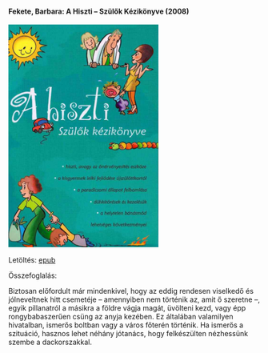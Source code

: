 #### <a name="id_8">Fekete, Barbara: A Hiszti – Szülők Kézikönyve (2008)</a>
<img src="https://github.com/BercziSandor/calibre_lib/raw/main/Fekete%2C%20Barbara/A%20Hiszti%20-%20Szulok%20Kezikonyve%20%288%29/cover.jpg" alt="cover" width="300"/>

Letöltés: [epub](https://github.com/BercziSandor/calibre_lib/raw/main/Fekete%2C%20Barbara/A%20Hiszti%20-%20Szulok%20Kezikonyve%20%288%29/A%20Hiszti%20-%20Szulok%20Kezikonyve%20-%20Fekete%2C%20Barbara.epub)

Összefoglalás:
<p class="description">Biztosan előfordult már mindenkivel, hogy az eddig rendesen viselkedő és jólneveltnek hitt csemetéje – amennyiben nem történik az, amit ő szeretne –, egyik pillanatról a másikra a földre vágja magát, üvölteni kezd, vagy épp rongybabaszerűen csüng az anyja kezében. Ez általában valamilyen hivatalban, ismerős boltban vagy a város főterén történik. Ha ismerős a szituáció, hasznos lehet néhány jótanács, hogy felkészülten nézhessünk szembe a dackorszakkal.</p>

